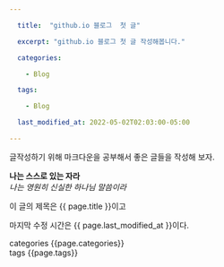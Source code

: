 ```yaml
---

  title:  "github.io 블로그  첫 글"

  excerpt: "github.io 블로그 첫 글 작성해봅니다."

  categories:

    - Blog

  tags:

    - Blog

  last_modified_at: 2022-05-02T02:03:00-05:00

---
```


  글작성하기 위해 마크다운을 공부해서 
  좋은 글들을 작성해 보자.
  
  **나는 스스로 있는 자라**   
  *나는 영원히 신실한 하나님 말씀이라*

  이 글의 제목은 {{ page.title }}이고

  마지막 수정 시간은 {{ page.last_modified_at }}이다.
  
  categories {{page.categories}}   
  tags {{page.tags}}
